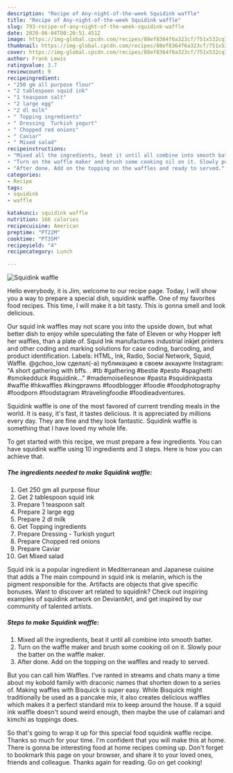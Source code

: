 ```yaml
---
description: "Recipe of Any-night-of-the-week Squidink waffle"
title: "Recipe of Any-night-of-the-week Squidink waffle"
slug: 793-recipe-of-any-night-of-the-week-squidink-waffle
date: 2020-06-04T00:20:51.451Z
image: https://img-global.cpcdn.com/recipes/88ef8364f6a323cf/751x532cq70/squidink-waffle-recipe-main-photo.jpg
thumbnail: https://img-global.cpcdn.com/recipes/88ef8364f6a323cf/751x532cq70/squidink-waffle-recipe-main-photo.jpg
cover: https://img-global.cpcdn.com/recipes/88ef8364f6a323cf/751x532cq70/squidink-waffle-recipe-main-photo.jpg
author: Frank Lewis
ratingvalue: 3.7
reviewcount: 9
recipeingredient:
- "250 gm all purpose flour"
- "2 tablespoon squid ink"
- "1 teaspoon salt"
- "2 large egg"
- "2 dl milk"
- " Topping ingredients"
- " Dressing  Turkish yogurt"
- " Chopped red onions"
- " Caviar"
- " Mixed salad"
recipeinstructions:
- "Mixed all the ingredients, beat it until all combine into smooth batter."
- "Turn on the waffle maker and brush some cooking oil on it. Slowly pour the batter on the waffle maker."
- "After done. Add on the topping on the waffles and ready to served."
categories:
- Recipe
tags:
- squidink
- waffle

katakunci: squidink waffle 
nutrition: 166 calories
recipecuisine: American
preptime: "PT22M"
cooktime: "PT35M"
recipeyield: "4"
recipecategory: Lunch

---
```



![Squidink waffle](https://img-global.cpcdn.com/recipes/88ef8364f6a323cf/751x532cq70/squidink-waffle-recipe-main-photo.jpg)

Hello everybody, it is Jim, welcome to our recipe page. Today, I will show you a way to prepare a special dish, squidink waffle. One of my favorites food recipes. This time, I will make it a bit tasty. This is gonna smell and look delicious.

Our squid ink waffles may not scare you into the upside down, but what better dish to enjoy while speculating the fate of Eleven or why Hopper left her waffles, than a plate of. Squid Ink manufactures industrial inkjet printers and other coding and marking solutions for case coding, barcoding, and product identification. Labels: HTML, Ink, Radio, Social Network, Squid, Waffle. @gchoo_low сделал(-а) публикацию в своем аккаунте Instagram: &#34;A short gathering with bffs. . #tb #gathering #bestie #pesto #spaghetti #smokedduck #squidink…&#34; #mademoisellesnow #pasta #squidinkpasta #waffle #hkwaffles #kingprawns #foodblogger #foodie #foodphotography #foodporn #foodstagram #travelingfoodie #foodieadventures.

Squidink waffle is one of the most favored of current trending meals in the world. It is easy, it's fast, it tastes delicious. It is appreciated by millions every day. They are fine and they look fantastic. Squidink waffle is something that I have loved my whole life.


To get started with this recipe, we must prepare a few ingredients. You can have squidink waffle using 10 ingredients and 3 steps. Here is how you can achieve that.

<!--inarticleads1-->

##### The ingredients needed to make Squidink waffle:

1. Get 250 gm all purpose flour
1. Get 2 tablespoon squid ink
1. Prepare 1 teaspoon salt
1. Prepare 2 large egg
1. Prepare 2 dl milk
1. Get  Topping ingredients
1. Prepare  Dressing - Turkish yogurt
1. Prepare  Chopped red onions
1. Prepare  Caviar
1. Get  Mixed salad


Squid ink is a popular ingredient in Mediterranean and Japanese cuisine that adds a The main compound in squid ink is melanin, which is the pigment responsible for the. Artifacts are objects that give specific bonuses. Want to discover art related to squidink? Check out inspiring examples of squidink artwork on DeviantArt, and get inspired by our community of talented artists. 

<!--inarticleads2-->

##### Steps to make Squidink waffle:

1. Mixed all the ingredients, beat it until all combine into smooth batter.
1. Turn on the waffle maker and brush some cooking oil on it. Slowly pour the batter on the waffle maker.
1. After done. Add on the topping on the waffles and ready to served.


But you can call him Waffles. I&#39;ve ranted in streams and chats many a time about my kobold family with draconic names that shorten down to a series of. Making waffles with Bisquick is super easy. While Bisquick might traditionally be used as a pancake mix, it also creates delicious waffles which makes it a perfect standard mix to keep around the house. If a squid ink waffle doesn&#39;t sound weird enough, then maybe the use of calamari and kimchi as toppings does. 

So that's going to wrap it up for this special food squidink waffle recipe. Thanks so much for your time. I'm confident that you will make this at home. There is gonna be interesting food at home recipes coming up. Don't forget to bookmark this page on your browser, and share it to your loved ones, friends and colleague. Thanks again for reading. Go on get cooking!
